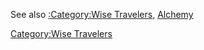 See also [:Category:Wise
Travelers](:Category:Wise_Travelers "wikilink"),
[Alchemy](Alchemy "wikilink")

[Category:Wise Travelers](Category:Wise_Travelers "wikilink")
